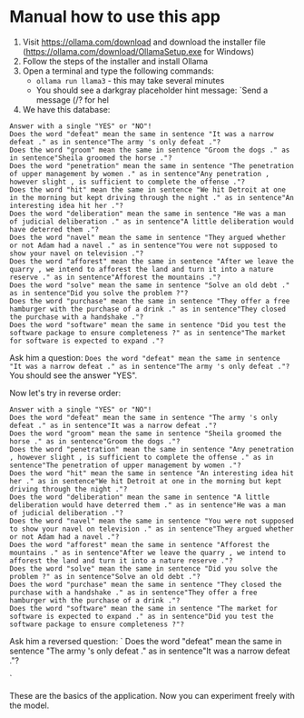 # Manual how to use this app
1. Visit https://ollama.com/download and download the installer file (https://ollama.com/download/OllamaSetup.exe for Windows)
2. Follow the steps of the installer and install Ollama
3. Open a terminal and type the following commands:
   - `ollama run llama3` - this may take several minutes
   - You should see a darkgray placeholder hint message: `Send a message (/? for hel
4. We have this database:
```
Answer with a single "YES" or "NO"!
Does the word "defeat" mean the same in sentence "It was a narrow defeat ." as in sentence"The army 's only defeat ."?
Does the word "groom" mean the same in sentence "Groom the dogs ." as in sentence"Sheila groomed the horse ."?
Does the word "penetration" mean the same in sentence "The penetration of upper management by women ." as in sentence"Any penetration , however slight , is sufficient to complete the offense ."?
Does the word "hit" mean the same in sentence "We hit Detroit at one in the morning but kept driving through the night ." as in sentence"An interesting idea hit her ."?
Does the word "deliberation" mean the same in sentence "He was a man of judicial deliberation ." as in sentence"A little deliberation would have deterred them ."?
Does the word "navel" mean the same in sentence "They argued whether or not Adam had a navel ." as in sentence"You were not supposed to show your navel on television ."?
Does the word "afforest" mean the same in sentence "After we leave the quarry , we intend to afforest the land and turn it into a nature reserve ." as in sentence"Afforest the mountains ."?
Does the word "solve" mean the same in sentence "Solve an old debt ." as in sentence"Did you solve the problem ?"?
Does the word "purchase" mean the same in sentence "They offer a free hamburger with the purchase of a drink ." as in sentence"They closed the purchase with a handshake ."?
Does the word "software" mean the same in sentence "Did you test the software package to ensure completeness ?" as in sentence"The market for software is expected to expand ."?

```
Ask him a question:
`Does the word "defeat" mean the same in sentence "It was a narrow defeat ." as in sentence"The army 's only defeat ."?
`
You should see the answer "YES".

Now let's try in reverse order:
```
Answer with a single "YES" or "NO"!
Does the word "defeat" mean the same in sentence "The army 's only defeat ." as in sentence"It was a narrow defeat ."?
Does the word "groom" mean the same in sentence "Sheila groomed the horse ." as in sentence"Groom the dogs ."?
Does the word "penetration" mean the same in sentence "Any penetration , however slight , is sufficient to complete the offense ." as in sentence"The penetration of upper management by women ."?
Does the word "hit" mean the same in sentence "An interesting idea hit her ." as in sentence"We hit Detroit at one in the morning but kept driving through the night ."?
Does the word "deliberation" mean the same in sentence "A little deliberation would have deterred them ." as in sentence"He was a man of judicial deliberation ."?
Does the word "navel" mean the same in sentence "You were not supposed to show your navel on television ." as in sentence"They argued whether or not Adam had a navel ."?
Does the word "afforest" mean the same in sentence "Afforest the mountains ." as in sentence"After we leave the quarry , we intend to afforest the land and turn it into a nature reserve ."?
Does the word "solve" mean the same in sentence "Did you solve the problem ?" as in sentence"Solve an old debt ."?
Does the word "purchase" mean the same in sentence "They closed the purchase with a handshake ." as in sentence"They offer a free hamburger with the purchase of a drink ."?
Does the word "software" mean the same in sentence "The market for software is expected to expand ." as in sentence"Did you test the software package to ensure completeness ?"?
```
Ask him a reversed question:
`
Does the word "defeat" mean the same in sentence "The army 's only defeat ." as in sentence"It was a narrow defeat ."?

`

These are the basics of the application. Now you can experiment freely with the model.